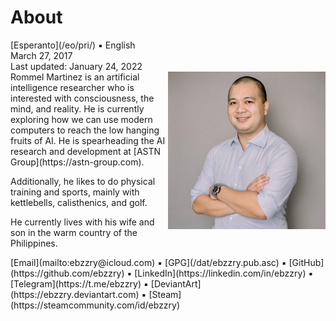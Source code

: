 About
=====

<div class="center">[Esperanto](/eo/pri/) ▪ English</div>
<div class="center">March 27, 2017</div>
<div class="center">Last updated: January 24, 2022</div>

<div>
<img align="right" width="50%" src="/images/photos/ebzzry.jpg">
Rommel Martinez is an artificial intelligence researcher who is interested with consciousness, the mind, and reality. He is currently exploring how we can use modern computers to reach the low hanging fruits of AI. He is spearheading the AI research and development at [ASTN Group](https://astn-group.com).

Additionally, he likes to do physical training and sports, mainly with kettlebells, calisthenics, and golf.

He currently lives with his wife and son in the warm country of the Philippines.
</div>
<div>
[Email](mailto:ebzzry@icloud.com) ▪ [GPG](/dat/ebzzry.pub.asc) ▪ [GitHub](https://github.com/ebzzry) ▪ [LinkedIn](https://linkedin.com/in/ebzzry) ▪ [Telegram](https://t.me/ebzzry) ▪ [DeviantArt](https://ebzzry.deviantart.com) ▪ [Steam](https://steamcommunity.com/id/ebzzry)
</div>
